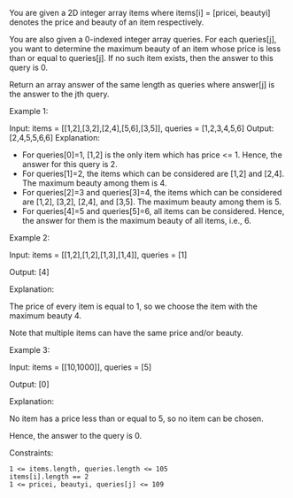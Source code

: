 

You are given a 2D integer array items where items[i] = [pricei, beautyi] denotes the price and beauty of an item respectively.

You are also given a 0-indexed integer array queries. For each queries[j], you want to determine the maximum beauty of an item whose price is less than or equal to queries[j]. If no such item exists, then the answer to this query is 0.

Return an array answer of the same length as queries where answer[j] is the answer to the jth query.

 

Example 1:

Input: items = [[1,2],[3,2],[2,4],[5,6],[3,5]], queries = [1,2,3,4,5,6]
Output: [2,4,5,5,6,6]
Explanation:
- For queries[0]=1, [1,2] is the only item which has price <= 1. Hence, the answer for this query is 2.
- For queries[1]=2, the items which can be considered are [1,2] and [2,4]. 
  The maximum beauty among them is 4.
- For queries[2]=3 and queries[3]=4, the items which can be considered are [1,2], [3,2], [2,4], and [3,5].
  The maximum beauty among them is 5.
- For queries[4]=5 and queries[5]=6, all items can be considered.
  Hence, the answer for them is the maximum beauty of all items, i.e., 6.

Example 2:

Input: items = [[1,2],[1,2],[1,3],[1,4]], queries = [1]

Output: [4]

Explanation: 

The price of every item is equal to 1, so we choose the item with the maximum beauty 4. 

Note that multiple items can have the same price and/or beauty.  

Example 3:

Input: items = [[10,1000]], queries = [5]

Output: [0]

Explanation:

No item has a price less than or equal to 5, so no item can be chosen.

Hence, the answer to the query is 0.

 

Constraints:

    1 <= items.length, queries.length <= 105
    items[i].length == 2
    1 <= pricei, beautyi, queries[j] <= 109

